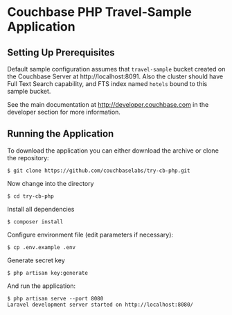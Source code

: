 # Couchbase PHP Travel-Sample Application

## Setting Up Prerequisites

Default sample configuration assumes that `travel-sample` bucket created on the Couchbase Server at
http://localhost:8091. Also the cluster should have Full Text Search capability, and FTS index named `hotels`
bound to this sample bucket.

See the main documentation at http://developer.couchbase.com in the developer section for more information.

## Running the Application

To download the application you can either download the archive or clone the repository:

    $ git clone https://github.com/couchbaselabs/try-cb-php.git

Now change into the directory

    $ cd try-cb-php

Install all dependencies

    $ composer install

Configure environment file (edit parameters if necessary):

    $ cp .env.example .env

Generate secret key

    $ php artisan key:generate

And run the application:

    $ php artisan serve --port 8080
    Laravel development server started on http://localhost:8080/
